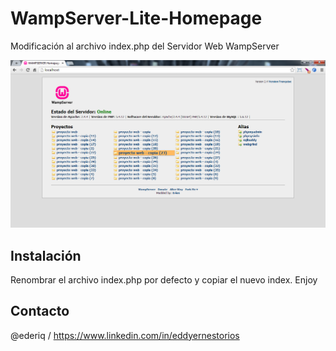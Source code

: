 WampServer-Lite-Homepage
========================

Modificación al archivo index.php del Servidor Web WampServer


![WampServer-Lite](https://raw.githubusercontent.com/mitsuru17/WampServer-Lite-Homepage/master/wampserver-erios.png)

Instalación
--------

Renombrar el archivo index.php por defecto y copiar el nuevo index. Enjoy

Contacto
-------
@ederiq / https://www.linkedin.com/in/eddyernestorios